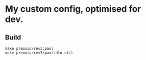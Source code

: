 # My custom config, optimised for dev.

## Build

```
make preonic/rev3:paul
make preonic/rev3:paul:dfu-util 
```